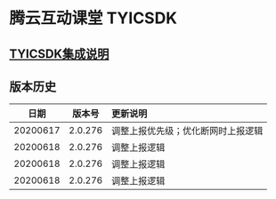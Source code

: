 # 腾云互动课堂 TYICSDK 

## [TYICSDK集成说明](TYICSDK使用说明.md)

## 版本历史

| 日期 | 版本号 |  更新说明 |
|:---------:|:--------:|:-------- |
| 20200617 | 2.0.276 | 调整上报优先级；优化断网时上报逻辑 |
| 20200618 | 2.0.276 | 调整上报逻辑 |
| 20200618 | 2.0.276 | 调整上报逻辑 |
| 20200618 | 2.0.276 | 调整上报逻辑 |


